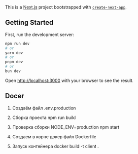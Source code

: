 This is a [Next.js](https://nextjs.org) project bootstrapped with [`create-next-app`](https://nextjs.org/docs/app/api-reference/cli/create-next-app).

## Getting Started

First, run the development server:

```bash
npm run dev
# or
yarn dev
# or
pnpm dev
# or
bun dev
```

Open [http://localhost:3000](http://localhost:3000) with your browser to see the result.

## Docer

1. Создаём файл
   .env.production
2. Сборка проекта
   npm run build
3. Проверка сборки
   NODE_ENV=production npm start
4. Создаем в корне докер файл
   Dockerfile

5. Запуск контейнера
   docker build -t client .
